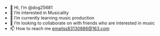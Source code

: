 - 👋 Hi, I’m @dog25681
- 👀 I’m interested in Musicality
- 🌱 I’m currently learning music production
- 💞️ I’m looking to collaborate on with friends who are interested in music
- 📫 How to reach me emailss83130886@163.com

<!---
dog25681/dog25681 is a ✨ special ✨ repository because its `README.md` (this file) appears on your GitHub profile.
You can click the Preview link to take a look at your changes.
--->
